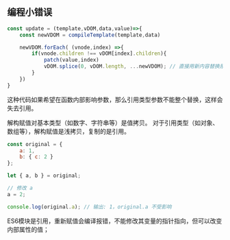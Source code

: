 ## 编程小错误

```js
const update = (template,vDOM,data,value)=>{
    const newVDOM = compileTemplate(template,data)

    newVDOM.forEach( (vnode,index) =>{
        if(vnode.children !== vDOM[index].children){
            patch(value,index)
            vDOM.splice(0, vDOM.length, ...newVDOM); // 直接用新内容替换原有内容
        }
    })
}
```

这种代码如果希望在函数内部影响参数，那么引用类型参数不能整个替换，这样会失去引用。


解构赋值对基本类型（如数字、字符串等）是值拷贝。
对于引用类型（如对象、数组等），解构赋值是浅拷贝，复制的是引用。

```js
const original = {
    a: 1,
    b: { c: 2 }
};

let { a, b } = original;

// 修改 a
a = 2;

console.log(original.a); // 输出: 1，original.a 不受影响

```

ES6模块是引用，重新赋值会编译报错，不能修改其变量的指针指向，但可以改变内部属性的值；